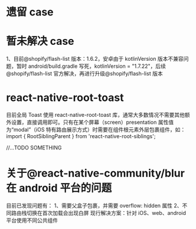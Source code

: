 # 遗留 case

# 暂未解决 case

1、目前@shopify/flash-list 版本：1.6.2，安卓由于 kotlinVersion 版本不兼容问题，暂时 android/build.gradle 写死，kotlinVersion = "1.7.22"，后续@shopify/flash-list 官方解决，再进行升级@shopify/flash-list 版本

# react-native-root-toast

目前全局 Toast 使用 react-native-root-toast 库，通常大多数情况不需要其他额外设置，直接调用即可。只有在某个屏幕（screen）presentation 属性值为“modal”（iOS 特有路由展示方式）时需要在组件根元素外层包裹<RootSiblingParent/>组件，如：
import { RootSiblingParent } from 'react-native-root-siblings';

<RootSiblingParent>
    //...TODO SOMETHING
</RootSiblingParent>

# 关于@react-native-community/blur 在 android 平台的问题

目前已发现问题有：
1、需要父盒子包裹，并需要 overflow: hidden 属性
2、不同路由栈切换在首次加载会出现白屏
现行解决方案：针对 iOS、web、android 平台使用不同公共组件<BlurBox/>
